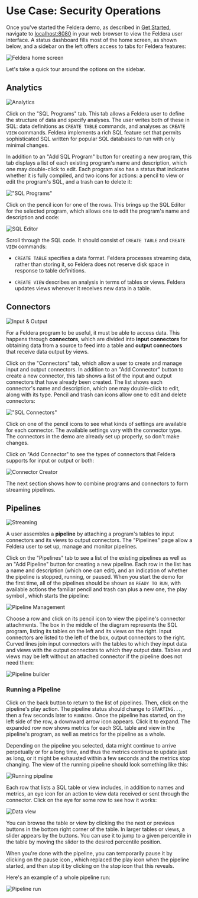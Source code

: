 # Use Case: Security Operations

Once you've started the Feldera demo, as described in [Get
Started](/docs/intro), navigate to [localhost:8080](http://localhost:8080)
in your web browser to view the Feldera user interface.  A status
dashboard fills most of the home screen, as shown below, and a
sidebar on the left offers access to tabs for Feldera features:

![Feldera home screen](home.png)

Let's take a quick tour around the options on the sidebar.

## Analytics

![Analytics](analytics.png)

Click on the "SQL Programs" tab.  This tab
allows a Feldera user to define the structure of
data and specify analyses.  The user writes both of these in SQL: data
definitions as `CREATE TABLE` commands, and analyses as `CREATE VIEW`
commands.  Feldera implements a rich SQL feature set that permits
sophisticated SQL written for popular SQL databases to run with only
minimal changes.

In addition to an "Add SQL Program" button for creating a new program,
this tab displays a list of each existing program's name and
description, which one may double-click to edit. Each program also
has a status that indicates whether it is fully compiled, and two
icons for actions: a pencil <icon icon="bx:pencil" /> to view or edit the
program's SQL, and a trash can <icon icon="bx:trash-alt" /> to delete it:

!["SQL Programs"](existing-programs.png)

Click on the pencil icon for one of the rows. This brings up the SQL
Editor for the selected program, which allows one to edit the
program's name and description and code:

![SQL Editor](sql-editor.png)

Scroll through the SQL code. It should consist of `CREATE TABLE` and
`CREATE VIEW` commands:

* `CREATE TABLE` specifies a data format.  Feldera processes streaming
  data, rather than storing it, so Feldera does not reserve disk space in
  response to table definitions.

* `CREATE VIEW` describes an analysis in terms of tables or views.
  Feldera updates views whenever it receives new data in a table.

## Connectors

![Input & Output](io.png)

For a Feldera program to be useful, it must be able to access data.  This
happens through **connectors**, which are divided into **input
connectors** for obtaining data from a source to feed into a table and
**output connectors** that receive data output by views.

Click on the "Connectors" tab, which allow a user to create and manage
input and output connectors.  In addition to an "Add Connector" button
to create a new connector, this tab shows a list of the input and output
connectors that have already been created. The list shows each
connector's name and description, which one may double-click to edit,
along with its type. Pencil and trash can icons allow one to edit and
delete connectors:

!["SQL Connectors"](existing-connectors.png)

Click on one of the pencil icons to see what kinds of settings are
available for each connector. The available settings vary with the
connector type. The connectors in the demo are already set up
properly, so don't make changes.

Click on "Add Connector" to see the types of connectors that Feldera
supports for input or output or both:

![Connector Creator](connector-creator.png)

The next section shows how to combine programs and connectors to form
streaming pipelines.

[Kafka]: https://kafka.apache.org/

## Pipelines

![Streaming](streaming.png)

A user assembles a **pipeline** by attaching a program's tables to
input connectors and its views to output connectors.  The "Pipelines"
page allow a Feldera user to set up, manage and monitor pipelines.

Click on the "Pipelines" tab to see a list of the existing pipelines
as well as an "Add Pipeline" button for creating a new pipeline.  Each
row in the list has a
name and description (which one can edit), and an indication of whether the
pipeline is stopped, running, or paused. When you start the demo for the first
time, all of the pipelines should be shown as `READY TO RUN`, with
available actions the familiar pencil and trash can plus a new one, the play
symbol <icon icon="bx:play-circle" />, which starts the pipeline:

![Pipeline Management](pipeline-management.png)

Choose a row and click on its pencil icon to view the pipeline's
connector attachments. The box in the middle of the diagram represents the SQL
program, listing its tables on the left and its views on the right.
Input connectors are listed to the left of the box, output connectors
to the right. Curved lines join input connectors with the tables to
which they input data and views with the output connectors to which
they output data. Tables and views may be left without an attached connector if the
pipeline does not need them:

![Pipeline builder](pipeline-builder.png)

### Running a Pipeline

Click on the back button to return to the list of pipelines. Then, click on the
pipeline's play action. The pipeline status should change to `STARTING...`, then a
few seconds later to `RUNNING`. Once the pipeline has started, on the left side
of the row, a downward arrow icon <icon icon="material-symbols:expand-more" />
appears. Click it to expand. The expanded row now shows metrics for each SQL
table and view in the pipeline's program, as well as metrics for the pipeline as
a whole.

Depending on the pipeline you selected, data might continue to arrive
perpetually or for a long time, and thus the metrics continue to update just as
long, or it might be exhausted within a few seconds and the metrics stop
changing. The view of the running pipeline should look something like this:

![Running pipeline](running-pipeline.png)

Each row that lists a SQL table or view includes, in addition to names
and metrics, an eye icon <icon icon="bx:show" /> for an action to view data
received or sent through the connector. Click on the eye for some
row to see how it works:

![Data view](data-view.png)

You can browse the table or view by clicking the the next or previous buttons in
the bottom right corner of the table. In larger tables or views, a slider
appears by the buttons. You can use it to jump to a given percentile in
the table by moving the slider to the desired percentile position.

When you're done with the pipeline, you can temporarily pause it by
clicking on the pause icon <icon icon="bx:pause-circle" />, which replaced the
play icon when the pipeline started, and then stop it by clicking on
the stop icon <icon icon="bx:stop-circle" /> that this reveals.

Here's an example of a whole pipeline run:

![Pipeline run](run-pipeline.gif)

